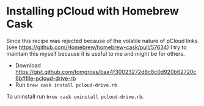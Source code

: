 # Installing pCloud with Homebrew Cask

Since this recipe was rejected because of the volatile nature of pCloud links (see https://github.com/Homebrew/homebrew-cask/pull/57634) I try to maintain this myself because it is useful to me and might be for others.

 - Download https://gist.github.com/tomgross/bae4f30023272d8c8c0d920b62720c6b#file-pcloud-drive-rb 
 - Run `brew cask install pcloud-drive.rb`
 
To uninstall run `brew cask uninstall pcloud-drive.rb`.